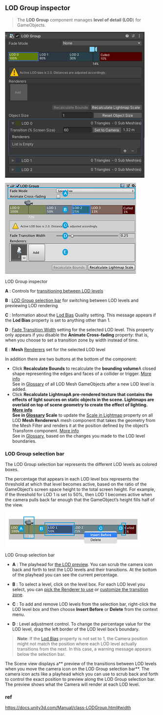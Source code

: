 ## LOD Group inspector 

> The **LOD Group** component manages **level of detail (LOD**) for GameObjects.


![](../img/LOD_component.png)

![](../img/InspectorLODGroup.png)


LOD Group inspector

**A** : Controls for [transitioning between LOD levels](https://docs.unity3d.com/Manual/class-LODGroup.html#transitions)

**B** : [LOD Group selection bar](https://docs.unity3d.com/Manual/class-LODGroup.html#LODGroup) for switching between LOD levels and previewing LOD rendering

**C** : Information about the [Lod Bias](https://docs.unity3d.com/Manual/class-LODGroup.htmlclass-QualitySettings.html#LODBias) Quality setting. This message appears if the **Lod Bias** property is set to anything other than 1.

**D** : [Fade Transition Width](https://docs.unity3d.com/Manual/class-LODGroup.html#width) setting for the selected LOD level. This property only appears if you disable the **Animate Cross-fading** property: that is, when you choose to set a transition zone by width instead of time.

**E** : **Mesh** [Renderers](https://docs.unity3d.com/Manual/class-LODGroup.html#renderers) set for the selected LOD level

In addition there are two buttons at the bottom of the component:

-   Click **Recalculate Bounds** to recalculate the **bounding volume**A closed shape representing the edges and faces of a collider or trigger. [More info](https://docs.unity3d.com/Manual/class-LODGroup.htmlSpatialMappingComponentsGeneralSettings)  
    See in [Glossary](https://docs.unity3d.com/Manual/class-LODGroup.htmlGlossary.html#Boundingvolume) of all LOD Mesh GameObjects after a new LOD level is added.
-   Click **Recalculate **Lightmap**A pre-rendered texture that contains the effects of light sources on static objects in the scene. Lightmaps are overlaid on top of scene geometry to create the effect of lighting. [More info](https://docs.unity3d.com/Manual/class-LODGroup.htmlLightmapping.html)  
    See in [Glossary](https://docs.unity3d.com/Manual/class-LODGroup.htmlGlossary.html#Lightmap) Scale** to update the [Scale in Lightmap](https://docs.unity3d.com/Manual/class-LODGroup.htmlclass-MeshRenderer.html#lightmapping) property on all LOD **Mesh Renderers**A mesh component that takes the geometry from the Mesh Filter and renders it at the position defined by the object’s Transform component. [More info](https://docs.unity3d.com/Manual/class-LODGroup.htmlclass-MeshRenderer.html)  
    See in [Glossary](https://docs.unity3d.com/Manual/class-LODGroup.htmlGlossary.html#MeshRenderer), based on the changes you made to the LOD level boundaries.


### LOD Group selection bar
The LOD Group selection bar represents the different LOD levels as colored boxes.

The percentage that appears in each LOD level box represents the threshold at which that level becomes active, based on the ratio of the GameObject’s screen space height to the total screen height. For example, if the threshold for LOD 1 is set to 50%, then LOD 1 becomes active when the camera pulls back far enough that the GameObject’s height fills half of the view.
 
![](../img/LODGroup-selectionbar.png)

LOD Group selection bar

- **A** : The playhead for [the LOD preview](https://docs.unity3d.com/Manual/class-LODGroup.html#preview). You can scrub the camera icon back and forth to test the LOD levels and their transitions. At the bottom of the playhead you can see the current percentage.

- **B** : To select a level, click on the level box. For each LOD level you select, you can [pick the Renderer to use](https://docs.unity3d.com/Manual/class-LODGroup.html#renderers) or [customize the transition zone](https://docs.unity3d.com/Manual/class-LODGroup.html#width).

- **C** : To add and remove LOD levels from the selection bar, right-click the LOD level box and then choose **Insert Before** or **Delete** from the context menu.

- **D** : Level adjustment control. To change the percentage value for the LOD level, drag the left border of the LOD level box’s boundary.

> **Note**: If the [Lod Bias](https://docs.unity3d.com/Manual/class-LODGroup.htmlclass-QualitySettings.html#LODBias) property is not set to 1, the Camera position might not match the position where each LOD level actually transitions from the next. In this case, a warning message appears below the selection bar.




The Scene view displays a** preview of the transitions between LOD levels when you move the camera icon on the LOD Group selection bar**. The camera icon acts like a playhead which you can use to scrub back and forth to control the exact position to preview along the LOD Group selection bar. The preview shows what the Camera will render at each LOD level.





### ref

https://docs.unity3d.com/Manual/class-LODGroup.html#width





